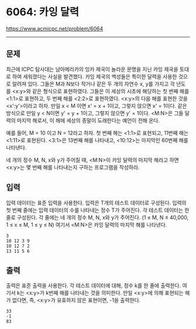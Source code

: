 # 6064: 카잉 달력

https://www.acmicpc.net/problem/6064

---

## 문제

최근에 ICPC 탐사대는 남아메리카의 잉카 제국이 놀라운 문명을 지닌 카잉 제국을
토대로 하여 세워졌다는 사실을 발견했다. 카잉 제국의 백성들은 특이한 달력을
사용한 것으로 알려져 있다. 그들은 M과 N보다 작거나 같은 두 개의 자연수 x, y를
가지고 각 년도를 <x:y>와 같은 형식으로 표현하였다. 그들은 이 세상의 시초에
해당하는 첫 번째 해를 <1:1>로 표현하고, 두 번째 해를 <2:2>로 표현하였다.
<x:y>의 다음 해를 표현한 것을 <x':y'>이라고 하자. 만일 x < M 이면 x' = x +
1이고, 그렇지 않으면 x' = 1이다. 같은 방식으로 만일 y < N이면 y' = y + 1이고,
그렇지 않으면 y' = 1이다. <M:N>은 그들 달력의 마지막 해로서, 이 해에 세상의
종말이 도래한다는 예언이 전해 온다.

예를 들어, M = 10 이고 N = 12라고 하자. 첫 번째 해는 <1:1>로 표현되고, 11번째
해는 <1:11>로 표현된다. <3:1>은 13번째 해를 나타내고, <10:12>는 마지막인 60번째
해를 나타낸다.

네 개의 정수 M, N, x와 y가 주어질 때, <M:N>이 카잉 달력의 마지막 해라고 하면
<x:y>는 몇 번째 해를 나타내는지 구하는 프로그램을 작성하라.

## 입력

입력 데이터는 표준 입력을 사용한다. 입력은 T개의 테스트 데이터로 구성된다.
입력의 첫 번째 줄에는 입력 데이터의 수를 나타내는 정수 T가 주어진다. 각 테스트
데이터는 한 줄로 구성된다. 각 줄에는 네 개의 정수 M, N, x와 y가 주어진다. (1 ≤
M, N ≤ 40,000, 1 ≤ x ≤ M, 1 ≤ y ≤ N) 여기서 <M:N>은 카잉 달력의 마지막 해를
나타낸다.

```
3
10 12 3 9
10 12 7 2
13 11 5 6
```

## 출력

출력은 표준 출력을 사용한다. 각 테스트 데이터에 대해, 정수 k를 한 줄에
출력한다. 여기서 k는 <x:y>가 k번째 해를 나타내는 것을 의미한다. 만일 <x:y>에
의해 표현되는 해가 없다면, 즉, <x:y>가 유효하지 않은 표현이면, -1을 출력한다.

```
33
-1
83
```
